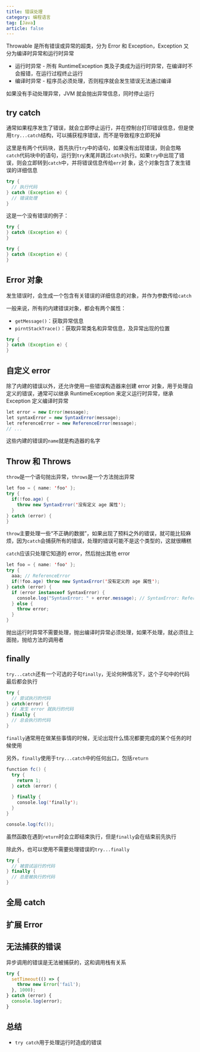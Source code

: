 ```yaml
---
title: 错误处理
category: 编程语言
tag: [Java]
article: false
---
```


Throwable 是所有错误或异常的超类，分为 Error 和 Exception，Exception 又分为编译时异常和运行时异常

+ 运行时异常 - 所有 RuntimeException 类及子类成为运行时异常，在编译时不会报错，在运行过程终止运行
+ 编译时异常 - 程序员必须处理，否则程序就会发生错误无法通过编译

如果没有手动处理异常，JVM 就会抛出异常信息，同时停止运行

## try catch

通常如果程序发生了错误，就会立即停止运行，并在控制台打印错误信息，但是使用`try...catch`结构，可以捕获程序错误，而不是导致程序立即死掉

这里是有两个代码块，首先执行`try`中的语句，如果没有出现错误，则会忽略`catch`代码块中的语句，运行到`try`末尾并跳过`catch`执行。如果`try`中出现了错误，则会立即转到`catch`中，并将错误信息传给`err`对
象，这个对象包含了发生错误的详细信息

```java
try {
  // 执行代码
} catch (Exception e) {
  // 错误处理
}
```

这是一个没有错误的例子：

```java
try {
} catch (Exception e) {
}

try {
} catch (Exception e) {
}
```

## Error 对象

发生错误时，会生成一个包含有关错误的详细信息的对象，并作为参数传给`catch`

一般来说，所有的内建错误对象，都会有两个属性：

+ `getMessage()`：获取异常信息
+ `pirntStackTrace()`：获取异常类名和异常信息，及异常出现的位置

```java
try {
} catch (Exception e) {
}
```

## 自定义 error

除了内建的错误以外，还允许使用一些错误构造器来创建 error 对象，用于处理自定义的错误，通常可以继承 RuntimeException 来定义运行时异常，继承 Exception 定义编译时异常

```java
let error = new Error(message);
let syntaxError = new SyntaxError(message);
let referenceError = new ReferenceError(message);
// ...
```

这些内建的错误的`name`就是构造器的名字

## Throw 和 Throws

`throw`是一个语句抛出异常，`throws`是一个方法抛出异常

```java
let foo = { name: 'foo' };
try {
  if(!foo.age) {
    throw new SyntaxError('没有定义 age 属性');
  }
} catch (error) {
}
```

`throw`主要处理一些“不正确的数据”，如果出现了预料之外的错误，就可能比较麻烦，因为`catch`会捕获所有的错误，处理的错误可能不是这个类型的，这就很糟糕

`catch`应该只处理它知道的 error，然后抛出其他 error

```java
let foo = { name: 'foo' };
try {
  aaa; // ReferenceError
  if(!foo.age) throw new SyntaxError('没有定义的 age 属性');
} catch (error) {
  if (error instanceof SyntaxError) {
    console.log("SyntaxError: " + error.message); // SyntaxError: ReferenceError: aaa is not defined
  } else {
    throw error;
  }
}
```

抛出运行时异常不需要处理，抛出编译时异常必须处理，如果不处理，就必须往上面抛，抛给方法的调用者

## finally

`try...catch`还有一个可选的子句`finally`，无论何种情况下，这个子句中的代码最后都会执行

```java
try {
  // 尝试执行的代码
} catch(error) {
  // 发生 error 就执行的代码
} finally {
  // 总会执行的代码
}
```

`finally`通常用在做某些事情的时候，无论出现什么情况都要完成的某个任务的时候使用

另外，`finally`使用于`try...catch`中的任何出口，包括`return`

```java
function fc() {
  try {
    return 1;
  } catch (error) {
    
  } finally {
    console.log('finally');
  }
}

console.log(fc());
```

虽然函数在遇到`return`时会立即结束执行，但是`finally`会在结束前先执行

除此外，也可以使用不需要处理错误的`try...finally`

```java
try {
  // 被尝试运行的代码
} finally {
  // 总是被执行的代码
}
```

## 全局 catch

## 扩展 Error

## 无法捕获的错误

异步调用的错误是无法被捕获的，这和调用栈有关系

```js
try {
  setTimeout(() => {
    throw new Error('fail');
  }, 1000);
} catch (error) {
  console.log(error);
}
```

## 总结

+ `try catch`用于处理运行时造成的错误

<!-- todo -->